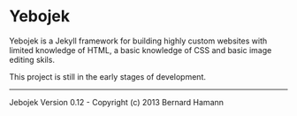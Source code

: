 Yebojek
=======

Yebojek is a Jekyll framework for building highly custom 
websites with limited knowledge of HTML, a basic knowledge 
of CSS and basic image editing skils.

This project is still in the early stages of development.


* * * * * * * * * * * * * * * * * * * * * *

Jebojek Version 0.12 - Copyright (c) 2013 Bernard Hamann